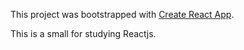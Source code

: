 This project was bootstrapped with [Create React App](https://github.com/facebookincubator/create-react-app).

This is a small for studying Reactjs.